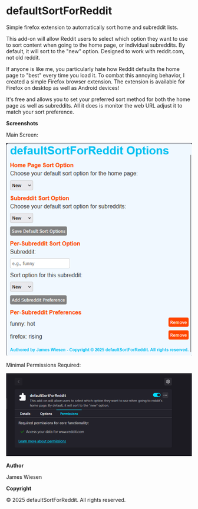 # defaultSortForReddit
Simple firefox extension to automatically sort home and subreddit lists. 

This add-on will allow Reddit users to select which option they want to use to sort content when going to the home page, or individual subreddits. By default, it will sort to the "new" option. Designed to work with reddit.com, not old reddit.

If anyone is like me, you particularly hate how Reddit defaults the home page to "best" every time you load it. To combat this annoying behavior, I created a simple Firefox browser extension. The extension is available for Firefox on desktop as well as Android devices!

It's free and allows you to set your preferred sort method for both the home page as well as subreddits. All it does is monitor the web URL adjust it to match your sort preference. 

**Screenshots**

Main Screen: 

![Alt text](images/MainScreen.png?raw=true "MainScreen")

Minimal Permissions Required:

![Alt text](images/Permissions.png?raw=true "Permissions")

**Author**

James Wiesen

**Copyright**

© 2025 defaultSortForReddit. All rights reserved.